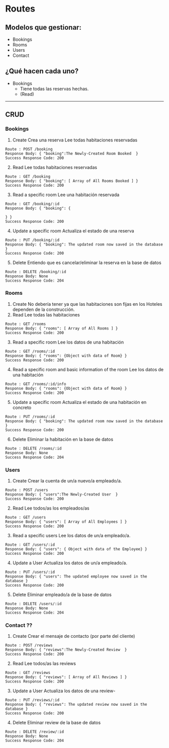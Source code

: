 # Routes
## Modelos que gestionar:
- Bookings
- Rooms
- Users
- Contact

## ¿Qué hacen cada uno?

- Bookings
  - Tiene todas las reservas hechas.
  - (Read)

---
## CRUD
### Bookings
1) Create
  Crea una reserva
  Lee todas habitaciones reservadas
  ```
  Route : POST /booking
  Response Body: { "booking":The Newly-Created Room Booked  }
  Success Response Code: 200
  ```
2) Read
  Lee todas habitaciones reservadas
  ```
  Route : GET /booking
  Response Body: { "booking": [ Array of All Rooms Booked ] }
  Success Response Code: 200
  ```
3) Read a specific room
  Lee una habitación reservada
  ```
  Route : GET /booking/:id
  Response Body: { "booking": {

  } }
  Success Response Code: 200
  ```
4) Update a specific room
  Actualiza el estado de una reserva
  ```
  Route : PUT /booking/:id
  Response Body: { "booking": The updated room now saved in the database }
  Success Response Code: 200
  ```

5) Delete
  Entiendo que es cancelar/eliminar la reserva en la base de datos
  ```
  Route : DELETE /booking/:id
  Response Body: None
  Success Response Code: 204
  ```

### Rooms
1) Create
  No debería tener ya que las habitaciones son fijas en los Hoteles dependen de la construcción.
2) Read
  Lee todas las habitaciones
  ```
  Route : GET /rooms
  Response Body: { "rooms": [ Array of All Rooms ] }
  Success Response Code: 200
  ```
3) Read a specific room
  Lee los datos de una habitación
  ```
  Route : GET /rooms/:id
  Response Body: { "rooms": {Object with data of Room} }
  Success Response Code: 200
  ```
4) Read a specific room and basic information of the room
  Lee los datos de una habitación
  ```
  Route : GET /rooms/:id/info
  Response Body: { "rooms": {Object with data of Room} }
  Success Response Code: 200
  ```
5) Update a specific room
  Actualiza el estado de una habitación en concreto
  ```
  Route : PUT /rooms/:id
  Response Body: { "booking": The updated room now saved in the database }
  Success Response Code: 200
  ```

6) Delete
  Eliminar la habitación en la base de datos
  ```
  Route : DELETE /rooms/:id
  Response Body: None
  Success Response Code: 204
  ```

### Users
1) Create
  Crear la cuenta de un/a nuevo/a empleado/a.
  ```
  Route : POST /users
  Response Body: { "users":The Newly-Created User  }
  Success Response Code: 200
  ```
2) Read
  Lee todos/as los empleados/as
  ```
  Route : GET /users
  Response Body: { "users": [ Array of All Employees ] }
  Success Response Code: 200
  ```
3) Read a specific users
  Lee los datos de un/a empleado/a.
  ```
  Route : GET /users/:id
  Response Body: { "users": { Object with data of the Employee} }
  Success Response Code: 200
  ```
4) Update a User
  Actualiza los datos de un/a empleado/a.
  ```
  Route : PUT /users/:id
  Response Body: { "users": The updated employee now saved in the database }
  Success Response Code: 200
  ```

5) Delete
  Eliminar empleado/a de la base de datos
  ```
  Route : DELETE /users/:id
  Response Body: None
  Success Response Code: 204
  ```
### Contact ??

1) Create
  Crear el mensaje de contacto (por parte del cliente)
  ```
  Route : POST /reviews
  Response Body: { "reviews":The Newly-Created Review  }
  Success Response Code: 200
  ```
2) Read
  Lee todos/as las reviews
  ```
  Route : GET /reviews
  Response Body: { "reviews": [ Array of All Reviews ] }
  Success Response Code: 200
  ```
3) Update a User
  Actualiza los datos de una review-
  ```
  Route : PUT /reviews/:id
  Response Body: { "reviews": The updated review now saved in the database }
  Success Response Code: 200
  ```

4) Delete
  Eliminar review de la base de datos
  ```
  Route : DELETE /review/:id
  Response Body: None
  Success Response Code: 204
